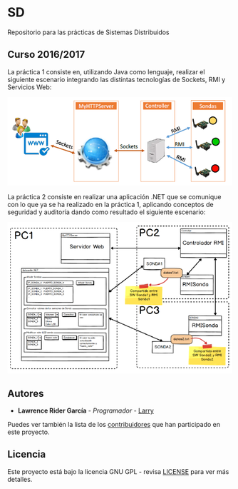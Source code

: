 # SD
Repositorio para las prácticas de Sistemas Distribuidos

## Curso 2016/2017

La práctica 1 consiste en, utilizando Java como lenguaje, realizar el siguiente escenario integrando las distintas tecnologías de Sockets, RMI y Servicios Web:

![Escenario1](escenario1.png)


La práctica 2 consiste en realizar una aplicación .NET que se comunique con lo que ya se ha realizado en la práctica 1, aplicando conceptos de seguridad y auditoría dando como resultado el siguiente escenario:

![Escenario2](escenario2.png)

## Autores

* **Lawrence Rider García** - *Programador* - [Larry](http://www.larryrider.es)

Puedes ver también la lista de los [contribuidores](https://github.com/larryrider/SD/contributors) que han participado en este proyecto.

## Licencia

Este proyecto está bajo la licencia GNU GPL - revisa [LICENSE](LICENSE) para ver más detalles.
